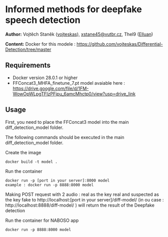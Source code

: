 # Informed methods for deepfake speech detection

**Author:**
 Vojtěch Staněk ([vojteskas](https://github.com/vojteskas)), xstane45@vutbr.cz, 
 Thel9 ([Elluan](https://github.com/Elluan))

**Content:**
Docker for this modele : https://github.com/vojteskas/Differential-Detection/tree/master


## Requirements

 - Docker version 28.0.1 or higher
 - FFConcat3_MHFA_finetune_7.pt model avaiable here :  https://drive.google.com/file/d/1FM-WowOpWLpgTFIzPFjpu_6amcMhctp0/view?usp=drive_link

## Usage

First, you need to place the FFConcat3 model into the main diff_detection_model folder.

The following commands should be executed in the main diff_detection_model folder.

Create the image 
```
docker build -t model .
```

Run the container 
```
docker run -p [port in your server]:8000 model
example : docker run -p 8888:8000 model
```

Making POST request with 2 audio : real as the key real and suspected as the key fake to http://localhost:[port in your server]/diff-model/ (in ou case : http://localhost:8888/diff-model/ ) will return the result of the Deepfake detection 

Run the container for NABOSO app
```
docker run -p 8888:8000 model
```
